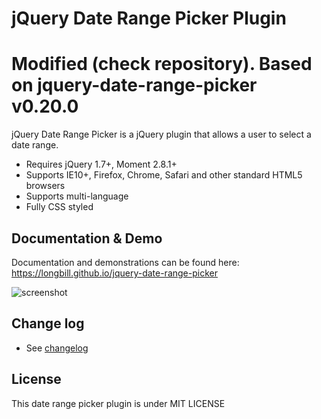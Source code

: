 # jQuery Date Range Picker Plugin
# Modified (check repository). Based on jquery-date-range-picker v0.20.0

jQuery Date Range Picker is a jQuery plugin that allows a user to select a date range.

* Requires jQuery 1.7+, Moment 2.8.1+
* Supports IE10+, Firefox, Chrome, Safari and other standard HTML5 browsers
* Supports multi-language
* Fully CSS styled

## Documentation & Demo
Documentation and demonstrations can be found here: https://longbill.github.io/jquery-date-range-picker

![screenshot](https://raw.github.com/longbill/jquery-date-range-picker/master/preview.jpg)

## Change log
* See [changelog](CHANGELOG.md)

## License
This date range picker plugin is under MIT LICENSE
